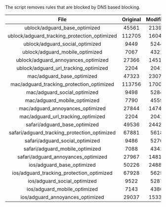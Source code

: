 The script removes rules that are blocked by DNS based blocking.


| File | Original | Modified |
|:----:|:-----:|:-----:|
| ublock/adguard_base_optimized | 45561 | 21391 |
| ublock/adguard_tracking_protection_optimized | 112705 | 16047 |
| ublock/adguard_social_optimized | 9449 | 5244 |
| ublock/adguard_mobile_optimized | 7067 | 4321 |
| ublock/adguard_annoyances_optimized | 27366 | 14515 |
| ublock/adguard_url_tracking_optimized | 2204 | 2041 |
| mac/adguard_base_optimized | 47323 | 23074 |
| mac/adguard_tracking_protection_optimized | 113756 | 17001 |
| mac/adguard_social_optimized | 9498 | 5284 |
| mac/adguard_mobile_optimized | 7790 | 4559 |
| mac/adguard_annoyances_optimized | 27844 | 14743 |
| mac/adguard_url_tracking_optimized | 2204 | 2041 |
| safari/adguard_base_optimized | 49536 | 24423 |
| safari/adguard_tracking_protection_optimized | 67881 | 5618 |
| safari/adguard_social_optimized | 9486 | 5270 |
| safari/adguard_mobile_optimized | 7088 | 4341 |
| safari/adguard_annoyances_optimized | 27967 | 14816 |
| ios/adguard_base_optimized | 50226 | 24886 |
| ios/adguard_tracking_protection_optimized | 67928 | 5625 |
| ios/adguard_social_optimized | 9522 | 5287 |
| ios/adguard_mobile_optimized | 7143 | 4380 |
| ios/adguard_annoyances_optimized | 29037 | 15338 |